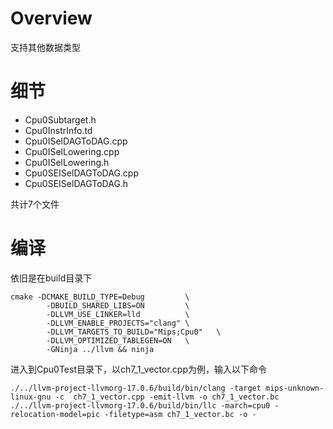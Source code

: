 # Overview

支持其他数据类型


# 细节

- Cpu0Subtarget.h
- Cpu0InstrInfo.td
- Cpu0ISelDAGToDAG.cpp
- Cpu0ISelLowering.cpp
- Cpu0ISelLowering.h
- Cpu0SEISelDAGToDAG.cpp
- Cpu0SEISelDAGToDAG.h




共计7个文件




# 编译

依旧是在build目录下

```shell
cmake -DCMAKE_BUILD_TYPE=Debug         \
        -DBUILD_SHARED_LIBS=ON         \
        -DLLVM_USE_LINKER=lld          \
        -DLLVM_ENABLE_PROJECTS="clang" \
        -DLLVM_TARGETS_TO_BUILD="Mips;Cpu0"   \
        -DLLVM_OPTIMIZED_TABLEGEN=ON   \
        -GNinja ../llvm && ninja
```



进入到Cpu0Test目录下，以ch7_1_vector.cpp为例，输入以下命令
```shell
./../llvm-project-llvmorg-17.0.6/build/bin/clang -target mips-unknown-linux-gnu -c  ch7_1_vector.cpp -emit-llvm -o ch7_1_vector.bc
./../llvm-project-llvmorg-17.0.6/build/bin/llc -march=cpu0 -relocation-model=pic -filetype=asm ch7_1_vector.bc -o - 
```

